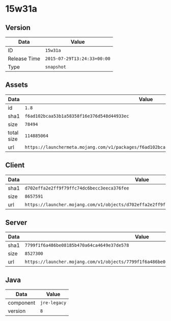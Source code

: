 # 15w31a

## Version

|**Data**        | **Value**                 |
|----------------|-------------------------|
| ID   | ```15w31a```   |
| Release Time   | ```2015-07-29T13:24:33+00:00```   |
| Type   | ```snapshot```   |

## Assets

|**Data**        | **Value**                 |
|----------------|-------------------------|
| id   | ```1.8```   |
| sha1   | ```f6ad102bcaa53b1a58358f16e376d548d44933ec```   |
| size   | ```78494```   |
| total size  | ```114885064```  |
| url       | ```https://launchermeta.mojang.com/v1/packages/f6ad102bcaa53b1a58358f16e376d548d44933ec/1.8.json``` |

## Client

|**Data**        | **Value**                 |
|----------------|-------------------------|
| sha1   | ```d702effa2e2ff9f79ffc74dc6becc3eeca376fee```   |
| size   | ```8657591```   |
| url       | ```https://launcher.mojang.com/v1/objects/d702effa2e2ff9f79ffc74dc6becc3eeca376fee/client.jar``` |

## Server

|**Data**        | **Value**                 |
|----------------|-------------------------|
| sha1   | ```7799f1f6a486be08185b470a64ca4649e37de578```   |
| size   | ```8527300```   |
| url       | ```https://launcher.mojang.com/v1/objects/7799f1f6a486be08185b470a64ca4649e37de578/server.jar``` |

## Java

|**Data**        | **Value**                 |
|----------------|-------------------------|
| component   | ```jre-legacy```   |
| version   | ```8```   |